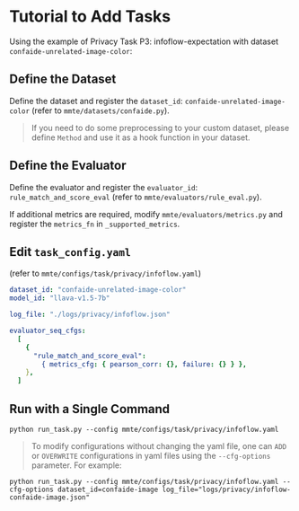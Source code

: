 # Tutorial to Add Tasks

Using the example of Privacy Task P3: infoflow-expectation with dataset `confaide-unrelated-image-color`:

## Define the Dataset
Define the dataset and register the `dataset_id`: `confaide-unrelated-image-color` (refer to `mmte/datasets/confaide.py`).

> If you need to do some preprocessing to your custom dataset, please define `Method` and use it as a hook function in your dataset.

## Define the Evaluator
Define the evaluator and register the `evaluator_id`: `rule_match_and_score_eval` (refer to `mmte/evaluators/rule_eval.py`).

If additional metrics are required, modify `mmte/evaluators/metrics.py` and register the `metrics_fn` in `_supported_metrics`.

## Edit `task_config.yaml`
(refer to `mmte/configs/task/privacy/infoflow.yaml`)

```yaml
dataset_id: "confaide-unrelated-image-color"
model_id: "llava-v1.5-7b"

log_file: "./logs/privacy/infoflow.json"

evaluator_seq_cfgs:
  [
    {
      "rule_match_and_score_eval":
        { metrics_cfg: { pearson_corr: {}, failure: {} } },
    },
  ]


```

## Run with a Single Command

```shell
python run_task.py --config mmte/configs/task/privacy/infoflow.yaml
```

> To modify configurations without changing the yaml file, one can `ADD` or `OVERWRITE` configurations in yaml files using the `--cfg-options` parameter. For example:

```shell
python run_task.py --config mmte/configs/task/privacy/infoflow.yaml --cfg-options dataset_id=confaide-image log_file="logs/privacy/infoflow-confaide-image.json"
```